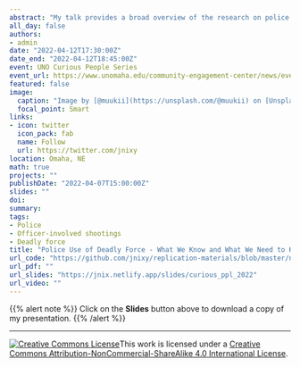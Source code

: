 ```yaml
---
abstract: "My talk provides a broad overview of the research on police use of deadly force – how often it happens, where it happens, and why it happens. I'll also point out the holes in our knowledge due to data constraints. I conclude with a discussion of promising approaches to reducing police shootings as well as the use of force more generally."
all_day: false
authors: 
- admin
date: "2022-04-12T17:30:00Z"
date_end: "2022-04-12T18:45:00Z"
event: UNO Curious People Series
event_url: https://www.unomaha.edu/community-engagement-center/news/events/2022/04/curious-people-april2022.php
featured: false
image:
  caption: "Image by [@muukii](https://unsplash.com/@muukii) on [Unsplash](https://unsplash.com/photos/rtX4wxMEI2M)"
  focal_point: Smart
links:
- icon: twitter
  icon_pack: fab
  name: Follow
  url: https://twitter.com/jnixy
location: Omaha, NE
math: true
projects: ""
publishDate: "2022-04-07T15:00:00Z"
slides: ""
doi: 
summary: 
tags: 
- Police
- Officer-involved shootings
- Deadly force
title: "Police Use of Deadly Force - What We Know and What We Need to Know"
url_code: "https://github.com/jnixy/replication-materials/blob/master/nix_curious_ppl_talk/curious_ppl_code.do"
url_pdf: ""
url_slides: "https://jnix.netlify.app/slides/curious_ppl_2022"
url_video: ""
---
```




{{% alert note %}}
Click on the **Slides** button above to download a copy of my presentation.
{{% /alert %}}


***

<a rel="license" href="http://creativecommons.org/licenses/by-nc-sa/4.0/"><img alt="Creative Commons License" style="border-width:0" src="https://i.creativecommons.org/l/by-nc-sa/4.0/88x31.png" /></a>This work is licensed under a <a rel="license" href="http://creativecommons.org/licenses/by-nc-sa/4.0/">Creative Commons Attribution-NonCommercial-ShareAlike 4.0 International License</a>.